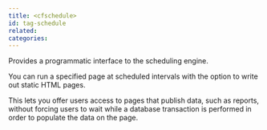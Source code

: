 ```yaml
---
title: <cfschedule>
id: tag-schedule
related:
categories:
---
```


Provides a programmatic interface to the scheduling engine.

You can run a specified page at scheduled intervals with the option to write out static HTML pages.

This lets you offer users access to pages that publish data, such as reports, without forcing users to wait while a database transaction
is performed in order to populate the data on the page.